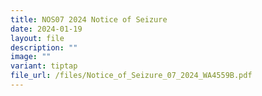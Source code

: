 ```yaml
---
title: NOS07 2024 Notice of Seizure
date: 2024-01-19
layout: file
description: ""
image: ""
variant: tiptap
file_url: /files/Notice_of_Seizure_07_2024_WA4559B.pdf
---
```

